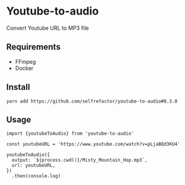 # Youtube-to-audio

Convert Youtube URL to MP3 file

## Requirements

- FFmpeg
- Docker

## Install

`yarn add https://github.com/selfrefactor/youtube-to-audio#0.3.0`

## Usage

```
import {youtubeToAudio} from 'youtube-to-audio'

const youtubeURL = 'https://www.youtube.com/watch?v=pLjaBQd3KU4'

youtubeToAudio({
  output: `${process.cwd()}/Misty_Mountain_Hop.mp3`,
  url: youtubeURL,
})
  .then(console.log)
```